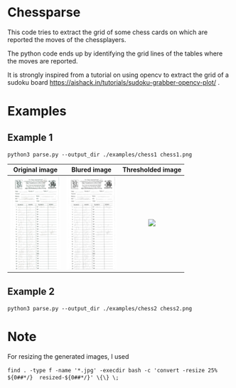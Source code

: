 # Chessparse

This code tries to extract the grid of some chess cards on which are reported the moves of the chessplayers.

The python code ends up by identifying the grid lines of the tables where the moves are reported.

It is strongly inspired from a tutorial on using opencv to extract the grid of a sudoku board https://aishack.in/tutorials/sudoku-grabber-opencv-plot/ .

# Examples

## Example 1

    python3 parse.py --output_dir ./examples/chess1 chess1.png

|            Original image           |             Blured image                 |              Thresholded image                 |
| :---------------------------------: | :--------------------------------------: |  :-------------------------------------------: |
| ![./chess1.png](resized-chess1.png) | ![](examples/chess1/resized-0-blur.jpg)  |  ![](examples/chess1/resized-0-threshold.jpg)  |

## Example 2

    python3 parse.py --output_dir ./examples/chess2 chess2.png


# Note

For resizing the generated images, I used

    find . -type f -name '*.jpg' -execdir bash -c 'convert -resize 25% ${0##*/}  resized-${0##*/}' \{\} \;
